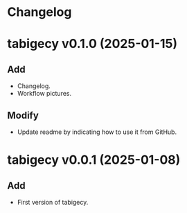 # Changelog

# tabigecy v0.1.0 (2025-01-15)

## Add

* Changelog.
* Workflow pictures.

## Modify

* Update readme by indicating how to use it from GitHub.

# tabigecy v0.0.1 (2025-01-08)

## Add

* First version of tabigecy.